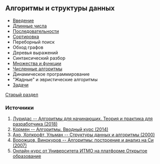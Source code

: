 ## Алгоритмы и структуры данных


- [Введение](algorithms_introduction.md)
- [Длинные числа](algorithms_long_numbers.md)
- [Последовательности](algorithms_sequences.md)
- [Сортировка](algorithms_sorting.md)
- Переборный поиск
- Обход графов
- Деревья выражений
- Синтаксический разбор
- [Множества и функции](algorithms_sets_functions.md)
- [Численные алгоритмы](algorithms_numeric.md)
- Динамическое программирование
- "Жадные" и эвристические алгоритмы
- [Задачи](algorithms_tasks.md)

[Старый раздел](programming.md)

### Источники

1. [Луридас -- Алгоритмы для начинающих. Теория и практика для разработчика (2018)](https://yadi.sk/i/J0mS63RpEhH8tw)
2. [Кормен -- Алгоритмы. Вводный курс (2014)](https://yadi.sk/i/OgI3Y9bf5_NhAA)
3. [Ахо, Хопкрофт, Ульман -- Структуры данных и алгоритмы (2000)](https://yadi.sk/i/S0l1uKNKi7r1Pg)
4. [Ворожцов, Винокуров -- Алгоритмы: построение и анализ на Си (2007)](https://yadi.sk/i/hZlytkxHdo0W0A)
5. [Онлайн-курс от Университета ИТМО на платформе Открытое образование](https://openedu.ru/course/ITMOUniversity/PADS/)
